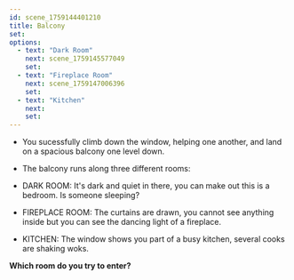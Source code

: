 ```yaml
---
id: scene_1759144401210
title: Balcony
set:
options:
  - text: "Dark Room"
    next: scene_1759145577049
    set:
  - text: "Fireplace Room"
    next: scene_1759147006396
    set:
  - text: "Kitchen"
    next: 
    set:
---
```


- You sucessfully climb down the window, helping one another, and land on a spacious balcony one level down. 

- The balcony runs along three different rooms: 

- DARK ROOM: It's dark and quiet in there, you can make out this is a bedroom. Is someone sleeping? 

- FIREPLACE ROOM: The curtains are drawn, you cannot see anything inside but you can see the dancing light of a fireplace. 

- KITCHEN: The window shows you part of a busy kitchen, several cooks are shaking woks. 

**Which room do you try to enter?** 